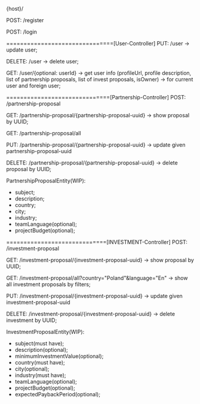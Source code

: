 {host}/


POST: /register

POST: /login

===============================[User-Controller]
PUT: /user -> update user;

DELETE: /user -> delete user;

GET: /user/{optional: userId} -> get user info (profileUrl, profile description,
list of partnership proposals, list of invest proposals, isOwner) -> for current user and foreign user;

==============================[Partnership-Controller]
POST: /partnership-proposal

GET: /partnership-proposal/{partnership-proposal-uuid} -> show proposal by UUID;

GET: /partnership-proposal/all

PUT: /partnership-proposal/{partnership-proposal-uuid} -> update given partnership-proposal-uuid

DELETE: /partnership-proposal/{partnership-proposal-uuid} -> delete proposal by UUID;

PartnershipProposalEntity(WIP):
- subject;
- description;
- country;
- city;
- industry;
- teamLanguage(optional);
- projectBudget(optional);

=============================[INVESTMENT-Controller]
POST: /investment-proposal

GET: /investment-proposal/{investment-proposal-uuid} -> show proposal by UUID;

GET: /investment-proposal/all?country="Poland"&language="En" -> show all investment proposals by filters;

PUT: /investment-proposal/{investment-proposal-uuid} -> update given investment-proposal-uuid

DELETE: /investment-proposal/{investment-proposal-uuid} -> delete investment by UUID;

InvestmentProposalEntity(WIP):
- subject(must have);
- description(optional);
- minimumInvestmentValue(optional);
- country(must have);
- city(optional);
- industry(must have);
- teamLanguage(optional);
- projectBudget(optional);
- expectedPaybackPeriod(optional);